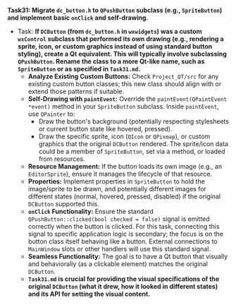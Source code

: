 **Task31: Migrate `dc_button.h` to `QPushButton` subclass (e.g., `SpriteButton`) and implement basic `onClick` and self-drawing.**
- Task: **If `DCButton` (from `dc_button.h` in `wxwidgets`) was a custom `wxControl` subclass that performed its own drawing (e.g., rendering a sprite, icon, or custom graphics instead of using standard button styling), create a Qt equivalent. This will typically involve subclassing `QPushButton`. Rename the class to a more Qt-like name, such as `SpriteButton` or as specified in `Task31.md`.**
    - **Analyze Existing Custom Buttons:** Check `Project_QT/src` for any existing custom button classes; this new class should align with or extend those patterns if suitable.
    - **Self-Drawing with `paintEvent`:** Override the `paintEvent(QPaintEvent *event)` method in your `SpriteButton` subclass. Inside `paintEvent`, use `QPainter` to:
        -   Draw the button's background (potentially respecting stylesheets or current button state like hovered, pressed).
        -   Draw the specific sprite, icon (`QIcon` or `QPixmap`), or custom graphics that the original `DCButton` rendered. The sprite/icon data could be a member of `SpriteButton`, set via a method, or loaded from resources.
    - **Resource Management:** If the button loads its own image (e.g., an `EditorSprite`), ensure it manages the lifecycle of that resource.
    - **Properties:** Implement properties in `SpriteButton` to hold the image/sprite to be drawn, and potentially different images for different states (normal, hovered, pressed, disabled) if the original `DCButton` supported this.
    - **`onClick` Functionality:** Ensure the standard `QPushButton::clicked(bool checked = false)` signal is emitted correctly when the button is clicked. For this task, connecting this signal to specific application logic is secondary; the focus is on the button class itself behaving like a button. External connections to `MainWindow` slots or other handlers will use this standard signal.
    - **Seamless Functionality:** The goal is to have a Qt button that visually and behaviorally (as a clickable element) matches the original `DCButton`.
    - **`Task31.md` is crucial for providing the visual specifications of the original `DCButton` (what it drew, how it looked in different states) and its API for setting the visual content.**
